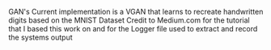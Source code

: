 GAN's
Current implementation is a VGAN that learns to recreate handwritten digits based on the MNIST Dataset
Credit to Medium.com for the tutorial that I based this work on and for the Logger file used to extract and record the systems
output
